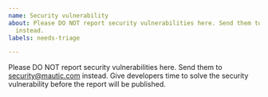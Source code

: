 ```yaml
---
name: Security vulnerability
about: Please DO NOT report security vulnerabilities here. Send them to security@mautic.com
  instead.
labels: needs-triage

---
```


Please DO NOT report security vulnerabilities here. Send them to security@mautic.com instead. Give developers time to solve the security vulnerability before the report will be published.
